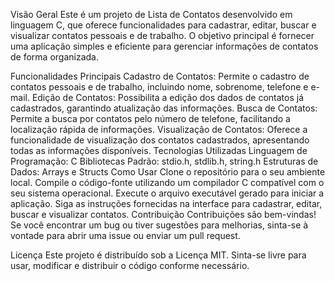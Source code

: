 Visão Geral
Este é um projeto de Lista de Contatos desenvolvido em linguagem C, que oferece funcionalidades para cadastrar, editar, buscar e visualizar contatos pessoais e de trabalho. O objetivo principal é fornecer uma aplicação simples e eficiente para gerenciar informações de contatos de forma organizada.

Funcionalidades Principais
Cadastro de Contatos: Permite o cadastro de contatos pessoais e de trabalho, incluindo nome, sobrenome, telefone e e-mail.
Edição de Contatos: Possibilita a edição dos dados de contatos já cadastrados, garantindo atualização das informações.
Busca de Contatos: Permite a busca por contatos pelo número de telefone, facilitando a localização rápida de informações.
Visualização de Contatos: Oferece a funcionalidade de visualização dos contatos cadastrados, apresentando todas as informações disponíveis.
Tecnologias Utilizadas
Linguagem de Programação: C
Bibliotecas Padrão: stdio.h, stdlib.h, string.h
Estruturas de Dados: Arrays e Structs
Como Usar
Clone o repositório para o seu ambiente local.
Compile o código-fonte utilizando um compilador C compatível com o seu sistema operacional.
Execute o arquivo executável gerado para iniciar a aplicação.
Siga as instruções fornecidas na interface para cadastrar, editar, buscar e visualizar contatos.
Contribuição
Contribuições são bem-vindas! Se você encontrar um bug ou tiver sugestões para melhorias, sinta-se à vontade para abrir uma issue ou enviar um pull request.

Licença
Este projeto é distribuído sob a Licença MIT. Sinta-se livre para usar, modificar e distribuir o código conforme necessário.
